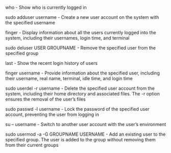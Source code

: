 who - Show who is currently logged in

sudo adduser username - Create a new user account on the system with the specified username

finger - Display information about all the users currently logged into the system, including their usernames, login time, and terminal

sudo deluser USER GROUPNAME - Remove the specified user from the specified group

last - Show the recent login history of users

finger username - Provide information about the specified user, including their username, real name, terminal, idle time, and login time

sudo userdel -r username - Delete the specified user account from the system, including their home directory and associated files. The -r option ensures the removal of the user’s files

sudo passwd -l username - Lock the password of the specified user account, preventing the user from logging in

su – username - Switch to another user account with the user’s environment

sudo usermod -a -G GROUPNAME USERNAME - Add an existing user to the specified group. The user is added to the group without removing them from their current groups
